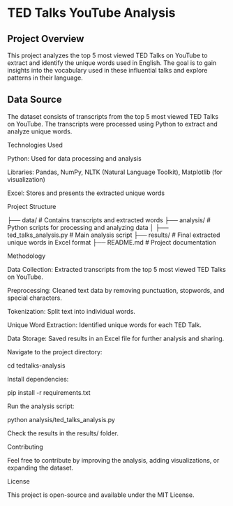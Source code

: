 # TED Talks YouTube Analysis

## Project Overview

This project analyzes the top 5 most viewed TED Talks on YouTube to extract and identify the unique words used in English. The goal is to gain insights into the vocabulary used in these influential talks and explore patterns in their language.

## Data Source

The dataset consists of transcripts from the top 5 most viewed TED Talks on YouTube. The transcripts were processed using Python to extract and analyze unique words.

Technologies Used

Python: Used for data processing and analysis

Libraries: Pandas, NumPy, NLTK (Natural Language Toolkit), Matplotlib (for visualization)

Excel: Stores and presents the extracted unique words

Project Structure

├── data/                     # Contains transcripts and extracted words
├── analysis/                 # Python scripts for processing and analyzing data
│   ├── ted_talks_analysis.py # Main analysis script
├── results/                  # Final extracted unique words in Excel format
├── README.md                 # Project documentation

Methodology

Data Collection: Extracted transcripts from the top 5 most viewed TED Talks on YouTube.

Preprocessing: Cleaned text data by removing punctuation, stopwords, and special characters.

Tokenization: Split text into individual words.

Unique Word Extraction: Identified unique words for each TED Talk.

Data Storage: Saved results in an Excel file for further analysis and sharing.

Navigate to the project directory:

cd tedtalks-analysis

Install dependencies:

pip install -r requirements.txt

Run the analysis script:

python analysis/ted_talks_analysis.py

Check the results in the results/ folder.

Contributing

Feel free to contribute by improving the analysis, adding visualizations, or expanding the dataset.

License

This project is open-source and available under the MIT License.
